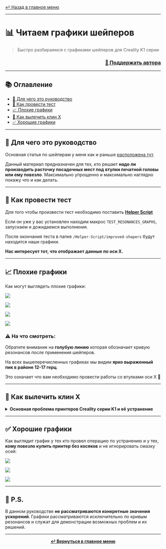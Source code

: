 [↩️ Назад в главное меню](../readme.md)

---

# 📊 Читаем графики шейперов

> Быстро разбираемся с графиками шейперов для Creality K1 серии

<h3 align="right"><a href="https://www.tinkoff.ru/rm/yakovleva.irina203/51ZSr71845" target="_blank">💝 Поддержать автора</a></h3>

---

## 📚 Оглавление

- [🎯 Для чего это руководство](#-для-чего-это-руководство)
- [🧪 Как провести тест](#-как-провести-тест)
- [📈 Плохие графики](#-плохие-графики)
- [🔧 Как вылечить клин X](#-как-вылечить-клин-x)
- [✅ Хорошие графики](#-хорошие-графики)

---

## 🎯 Для чего это руководство

Основная статья по шейперам у меня как и раньше [расположена тут](https://github.com/Tombraider2006/klipperFB6/tree/main/accel_graph).

Данный материал предназначен для тех, кто решает **надо ли производить расточку посадочных мест под втулки печатной головы или ему повезло**. Максимально упрощенно и максимально наглядно покажу что и как делать.

---

## 🧪 Как провести тест

Для того чтобы произвести тест необходимо поставить [**Helper Script**](https://guilouz.github.io/Creality-Helper-Script-Wiki/helper-script/helper-script-installation/)

Если он уже у вас установлен находим макрос `TEST_RESONANCES_GRAPHS`, запускаем и дожидаемся выполнения.

После окончания теста в папке `/Helper-Script/improved-shapers` будут находится наши графики.

**Нас интересует тот, что отображает данные по оси X.**

---

## 📈 Плохие графики

Как могут выглядеть плохие графики:

![](resonanse1.jpg)

![](resonanse1_1.jpg)

![](resonanse1_2.jpg)

![](resonanse1_3.jpg)

### ⚠️ На что смотреть:

Обратите внимание на **голубую линию** которая обозначает кривую резонансов *после* применения шейперов. 

На всех вышеперечисленных графиках мы видим **ярко выраженный пик в районе 12-17 герц**. 

Это означает что вам необходимо провести работы со втулками оси X 🔧

---

## 🔧 Как вылечить клин X

<details>
<summary><b>Основная проблема принтеров Creality серии K1 и её устранение</b></summary>

### 🎓 Немного теории:

"Голова" принтера перемещается по оси X на двух круглых полых валах. Для плавного и тихого скольжения используются две бронзово-графитные втулки.

- **Нижняя втулка** установлена в голове неподвижно
- **Верхняя втулка** с "плавающей" посадкой для компенсации небольшой несоосности валов (при ограниченных бюджете и массе прецизионная конструкция невозможна)

Канал под втулку имеет слегка овальное сечение, поэтому она имеет возможность немного изменять положение своей оси.

Чтобы втулка не вылетела из головы, она ограничена по бокам (но не зажата намертво!) двумя шурупами. Чтобы голова не болталась на плавающей втулке - та поджата спереди двумя пружинами.

### 😱 Суть проблемы:

Внутри канала верхней втулки есть **литьевой дефект**: внутрь торчит горбик (примерно посередине канала) и заклинивает втулку. Вдобавок к этому два торцевых шурупа при закручивании также выдавливают пластик внутрь канала, и он поджимает втулку.

### 🛠️ Что делать:

⚠️ **Важно:** Работаем только с верхней втулкой, нижнюю не трогаем! Её канал строго круглого сечения и она в нём плотно запрессована, двигаться не должна.

**Порядок действий:**

1. Снять кожух обдува с головы
2. Отсоединить прижимной кронштейн с кабелем (под ним 2 пружины - **не потеряйте!**)
3. Выкрутить два шурупа, ограничивающие втулку по бокам
4. Выдавить втулку в сторону (иногда это совсем непросто - сразу мешает дефект)

**Инструмент:**  
Оправка, пригодная как для выталкивания втулки, так и для расточки головы:  
https://www.printables.com/model/1022787-tool-for-modifying-the-x-axis-carriage-for-k1-k1c

**Расточка:**  
1. Наклеить на оправку полоску шкурки 500 гридности  
   (https://www.ozon.ru/product/nazhdachnaya-bumaga-vodostoykaya-sia-shkurka-shlifovalnaya-p500-nazhdachka-280x230-mm-628624774/)
2. Вращательно-поступательными движениями аккуратно сточить 3 проблемных точки
3. Втулка в итоге должна **свободно заходить в канал, пальцем навылет**

⚠️ **Главное не переусердствовать!** Пара человек уже так расточила, что всё болтаться начало.

### 🧼 Чистка и смазка:

Внутренности втулок промываем от остатков старой смазки и загрязнений:
1. Вытираем валы насухо (бумажными салфетками)
2. Капаем по одной капле жидкого машинного масла на вал
3. Раскатываем, двигая голову вправо-влево
4. Снова вытираем и повторяем

**Рекомендуемое масло:**  
Для валов оси X с медно-графитовыми втулками - жидкое машинное масло (И-20А или для швейных машинок). Достаточно **1 капли на каждый вал**. 

⚠️ Из-за малого зазора между втулками и валами **густая смазка будет тормозить движение** и портить шейперы.

### 🔩 Опционально - замена пружин:

Можно (но не обязательно) заменить 2 штатные прижимные пружины на более мягкие:
- Длина: 10 мм
- Диаметр: 4,7 мм  
- Проволока: 0,5 мм
- https://www.ozon.ru/product/pruzhina-szhatiya-dlina-l-10-mm-shirina-d-4-7-mm-diametr-provoloki-d-0-5-mm-10-sht-v-upakovke-1009309923/

</details>

---

## ✅ Хорошие графики

Как выглядит график у тех кто провел операцию по устранению и у тех, **кому повезло купить принтер без косяков** и не игнорировать смазку осей:

![](resonanse2.jpg)

![](resonanse2_1.jpg)

![](resonanse2_2.jpg)

---

## 📝 P.S.

В данном руководстве **не рассматриваются конкретные значения ускорений**. Графики рассматриваются исключительно по кривым резонансов и служат для демонстрации возможных проблем и их решений.

---

<div align="center">

**[↩️ Вернуться в главное меню](../readme.md)**

</div>

